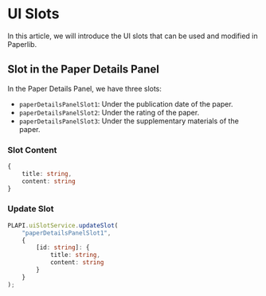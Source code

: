 # UI Slots

In this article, we will introduce the UI slots that can be used and modified in Paperlib.

## Slot in the Paper Details Panel

In the Paper Details Panel, we have three slots:

- `paperDetailsPanelSlot1`: Under the publication date of the paper.
- `paperDetailsPanelSlot2`: Under the rating of the paper.
- `paperDetailsPanelSlot3`: Under the supplementary materials of the paper.

### Slot Content

```typescript
{
    title: string,
    content: string
}
```

### Update Slot

```typescript
PLAPI.uiSlotService.updateSlot(
    "paperDetailsPanelSlot1", 
    {
        [id: string]: {
            title: string,
            content: string
        }
    }
);

```